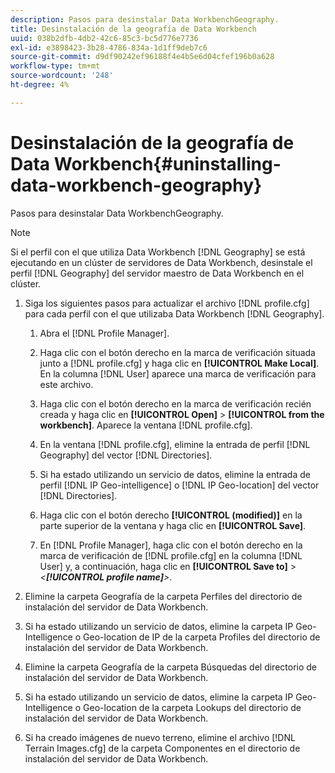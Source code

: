 ```yaml
---
description: Pasos para desinstalar Data WorkbenchGeography.
title: Desinstalación de la geografía de Data Workbench
uuid: 038b2dfb-4db2-42c6-85c3-bc5d776e7736
exl-id: e3898423-3b28-4786-834a-1d1ff9deb7c6
source-git-commit: d9df90242ef96188f4e4b5e6d04cfef196b0a628
workflow-type: tm+mt
source-wordcount: '248'
ht-degree: 4%

---
```


# Desinstalación de la geografía de Data Workbench{#uninstalling-data-workbench-geography}

Pasos para desinstalar Data WorkbenchGeography.

>[!NOTE]
>
>Si el perfil con el que utiliza Data Workbench [!DNL Geography] se está ejecutando en un clúster de servidores de Data Workbench, desinstale el perfil [!DNL Geography] del servidor maestro de Data Workbench en el clúster.

1. Siga los siguientes pasos para actualizar el archivo [!DNL profile.cfg] para cada perfil con el que utilizaba Data Workbench [!DNL Geography].

   1. Abra el [!DNL Profile Manager].
   1. Haga clic con el botón derecho en la marca de verificación situada junto a [!DNL profile.cfg] y haga clic en **[!UICONTROL Make Local]**. En la columna [!DNL User] aparece una marca de verificación para este archivo.

   1. Haga clic con el botón derecho en la marca de verificación recién creada y haga clic en **[!UICONTROL Open]** > **[!UICONTROL from the workbench]**. Aparece la ventana [!DNL profile.cfg].

   1. En la ventana [!DNL profile.cfg], elimine la entrada de perfil [!DNL Geography] del vector [!DNL Directories].

   1. Si ha estado utilizando un servicio de datos, elimine la entrada de perfil [!DNL IP Geo-intelligence] o [!DNL IP Geo-location] del vector [!DNL Directories].

   1. Haga clic con el botón derecho **[!UICONTROL (modified)]** en la parte superior de la ventana y haga clic en **[!UICONTROL Save]**.

   1. En [!DNL Profile Manager], haga clic con el botón derecho en la marca de verificación de [!DNL profile.cfg] en la columna [!DNL User] y, a continuación, haga clic en **[!UICONTROL Save to]** > *&lt;**[!UICONTROL profile name]**>*.

1. Elimine la carpeta Geografía de la carpeta Perfiles del directorio de instalación del servidor de Data Workbench.
1. Si ha estado utilizando un servicio de datos, elimine la carpeta IP Geo-Intelligence o Geo-location de IP de la carpeta Profiles del directorio de instalación del servidor de Data Workbench.
1. Elimine la carpeta Geografía de la carpeta Búsquedas del directorio de instalación del servidor de Data Workbench.
1. Si ha estado utilizando un servicio de datos, elimine la carpeta IP Geo-Intelligence o Geo-location de la carpeta Lookups del directorio de instalación del servidor de Data Workbench.
1. Si ha creado imágenes de nuevo terreno, elimine el archivo [!DNL Terrain Images.cfg] de la carpeta Componentes en el directorio de instalación del servidor de Data Workbench.
